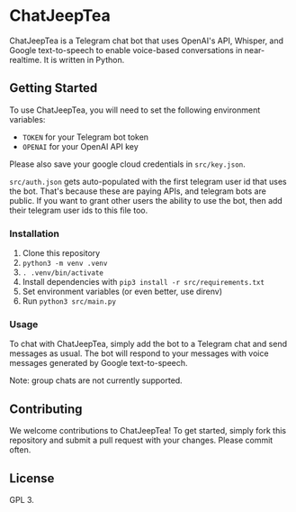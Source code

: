 # ChatJeepTea

ChatJeepTea is a Telegram chat bot that uses OpenAI's API, Whisper, and Google text-to-speech to enable voice-based conversations in near-realtime. It is written in Python.

## Getting Started

To use ChatJeepTea, you will need to set the following environment variables:
- `TOKEN` for your Telegram bot token
- `OPENAI` for your OpenAI API key

Please also save your google cloud credentials in `src/key.json`.

`src/auth.json` gets auto-populated with the first telegram user id that uses the bot. That's because these are paying APIs, and telegram bots are public. If you want to grant other users the ability to use the bot, then add their telegram user ids to this file too.

### Installation

1. Clone this repository
1. `python3 -m venv .venv`
1. `. .venv/bin/activate`
1. Install dependencies with `pip3 install -r src/requirements.txt`
1. Set environment variables (or even better, use direnv)
1. Run `python3 src/main.py`

### Usage

To chat with ChatJeepTea, simply add the bot to a Telegram chat and send messages as usual. The bot will respond to your messages with voice messages generated by Google text-to-speech. 

Note: group chats are not currently supported.

## Contributing

We welcome contributions to ChatJeepTea! To get started, simply fork this repository and submit a pull request with your changes. Please commit often. 

## License

GPL 3.